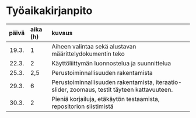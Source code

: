 # Työaikakirjanpito

|päivä    |aika (h)   |kuvaus   |
|:------: |:----------|:--------|
|19.3.    |1        |Aiheen valintaa sekä alustavan määrittelydokumentin teko|
|22.3.    |2        |Käyttöliittymän luonnostelua ja suunnittelua|
|25.3.    |2,5      |Perustoiminnallisuuden rakentamista|
|29.3.    |6        |Perustoiminnallisuuden rakentamista, iteraatio-slider, zoomaus, testit täyteen kattavuuteen.|
|30.3.    |2        |Pieniä korjailuja, etäkäytön testaamista, repositorion siistimistä|
